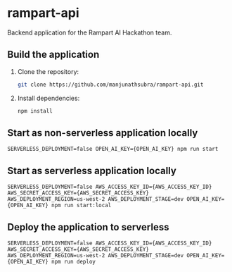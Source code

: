 # rampart-api

Backend application for the Rampart AI Hackathon team.

## Build the application

1. Clone the repository:

   ```sh
   git clone https://github.com/manjunathsubra/rampart-api.git
   ```

2. Install dependencies:

   ```sh
   npm install
   ```

## Start as non-serverless application locally

```
SERVERLESS_DEPLOYMENT=false OPEN_AI_KEY={OPEN_AI_KEY} npm run start
```

## Start as serverless application locally

````
SERVERLESS_DEPLOYMENT=false AWS_ACCESS_KEY_ID={AWS_ACCESS_KEY_ID} AWS_SECRET_ACCESS_KEY={AWS_SECRET_ACCESS_KEY} AWS_DEPLOYMENT_REGION=us-west-2 AWS_DEPLOYMENT_STAGE=dev OPEN_AI_KEY={OPEN_AI_KEY} npm run start:local
````

## Deploy the application to serverless

````
SERVERLESS_DEPLOYMENT=false AWS_ACCESS_KEY_ID={AWS_ACCESS_KEY_ID} AWS_SECRET_ACCESS_KEY={AWS_SECRET_ACCESS_KEY} AWS_DEPLOYMENT_REGION=us-west-2 AWS_DEPLOYMENT_STAGE=dev OPEN_AI_KEY={OPEN_AI_KEY} npm run deploy
````

